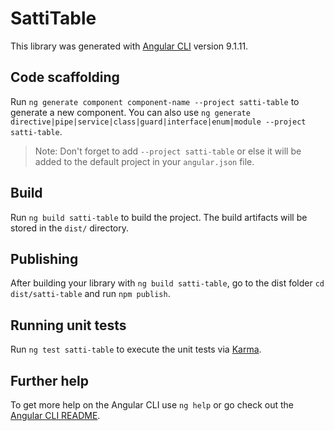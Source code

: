 # SattiTable

This library was generated with [Angular CLI](https://github.com/angular/angular-cli) version 9.1.11.

## Code scaffolding

Run `ng generate component component-name --project satti-table` to generate a new component. You can also use `ng generate directive|pipe|service|class|guard|interface|enum|module --project satti-table`.
> Note: Don't forget to add `--project satti-table` or else it will be added to the default project in your `angular.json` file. 

## Build

Run `ng build satti-table` to build the project. The build artifacts will be stored in the `dist/` directory.

## Publishing

After building your library with `ng build satti-table`, go to the dist folder `cd dist/satti-table` and run `npm publish`.

## Running unit tests

Run `ng test satti-table` to execute the unit tests via [Karma](https://karma-runner.github.io).

## Further help

To get more help on the Angular CLI use `ng help` or go check out the [Angular CLI README](https://github.com/angular/angular-cli/blob/master/README.md).
